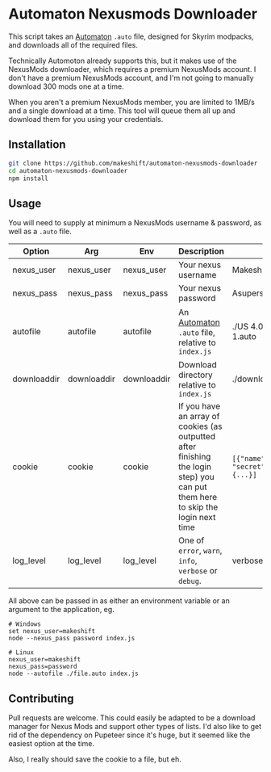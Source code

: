 # Automaton Nexusmods Downloader

This script takes an [Automaton](https://github.com/metherul/Automaton) `.auto` file, designed for Skyrim modpacks, and downloads all of the required files.

Technically Automoton already supports this, but it makes use of the NexusMods downloader, which requires a premium NexusMods account. I don't have a premium NexusMods account, and I'm not going to manually download 300 mods one at a time.

When you aren't a premium NexusMods member, you are limited to 1MB/s and a single download at a time. This tool will queue them all up and download them for you using your credentials.

## Installation

```bash
git clone https://github.com/makeshift/automaton-nexusmods-downloader
cd automaton-nexusmods-downloader
npm install
```

## Usage
You will need to supply at minimum a NexusMods username & password, as well as a `.auto` file.

| Option      	| Arg         	| Env         	| Description                                                                                                                     	| Eg.                                                                     	| Default                                        	|
|-------------	|-------------	|-------------	|---------------------------------------------------------------------------------------------------------------------------------	|-------------------------------------------------------------------------	|------------------------------------------------	|
| nexus_user  	| nexus_user  	| nexus_user  	| Your nexus username                                                                                                             	| Makeshift                                                               	|                                                	|
| nexus_pass  	| nexus_pass  	| nexus_pass  	| Your nexus password                                                                                                             	| Asupersecretpassword                                                    	|                                                	|
| autofile    	| autofile    	| autofile    	| An [Automaton](https://github.com/metherul/Automaton) `.auto` file, relative to `index.js`                                      	| ./US 4.0.6 hf 1 (Keyboard) - LD Hotfix 1.auto                           	| ./ US 4.0.6 hf 1 (Keyboard) - LD Hotfix 1.auto 	|
| downloaddir 	| downloaddir 	| downloaddir 	| Download directory relative to `index.js`                                                                                       	| ./downloads/                                                            	| ./downloads/                                   	|
| cookie      	| cookie      	| cookie      	| If you have an array of cookies (as outputted after finishing the login step) you can put them here to skip the login next time 	| `[{"name":"sid","value": "secret","domain":".nexusmods.com"...},{...}]` 	|                                                	|
| log_level   	| log_level   	| log_level   	| One of `error`, `warn`, `info`, `verbose` or `debug`.                                                                           	| verbose                                                                 	| info                                           	|

All above can be passed in as either an environment variable or an argument to the application, eg.

```
# Windows
set nexus_user=makeshift
node --nexus_pass password index.js

# Linux
nexus_user=makeshift
nexus_pass=password
node --autofile ./file.auto index.js
```

## Contributing
Pull requests are welcome. This could easily be adapted to be a download manager for Nexus Mods and support other types of lists. I'd also like to get rid of the dependency on Pupeteer since it's huge, but it seemed like the easiest option at the time.

Also, I really should save the cookie to a file, but eh.